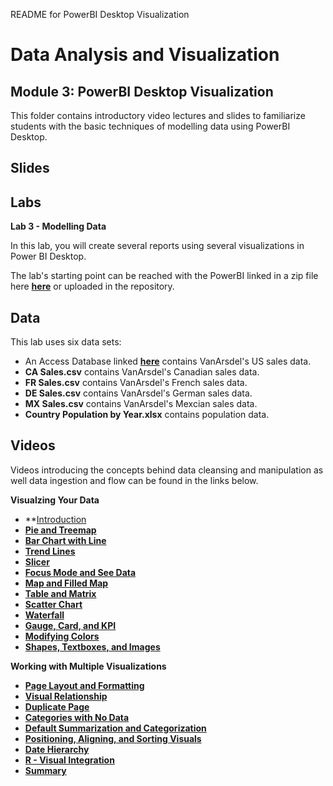README for PowerBI Desktop Visualization 
# Data Analysis and Visualization
## Module 3: PowerBI Desktop Visualization

This folder contains introductory video lectures and slides to familiarize students with the basic techniques of modelling data using PowerBI Desktop.

## Slides  


## Labs

**Lab 3 - Modelling Data** 

In this lab, you will create several reports using several visualizations in Power BI Desktop.


The lab's starting point can be reached with the PowerBI linked in a zip file here **[here](https://github.com/MicrosoftLearning/Analyzing-Visualizing-Data-PowerBI/raw/master/Lab3/Lab%203%20-%20Starting.zip)** or uploaded in the repository.

## Data

This lab uses six data sets:
- An Access Database linked **[here](https://github.com/MicrosoftLearning/Analyzing-Visualizing-Data-PowerBI/raw/master/Lab1/PowerBI%20AccessDB.zip)** contains VanArsdel's US sales data.
- **CA Sales.csv** contains VanArsdel's Canadian sales data.
- **FR Sales.csv** contains VanArsdel's French sales data.
- **DE Sales.csv** contains VanArsdel's German sales data.
- **MX Sales.csv** contains VanArsdel's Mexcian sales data.
- **Country Population by Year.xlsx** contains population data.
## Videos  

Videos introducing the concepts behind data cleansing and manipulation as well data ingestion and flow can be found in the links below. 

**Visualzing Your Data**

- **[Introduction]()
- **[Pie and Treemap](https://youtu.be/PkH27mTODls)**
- **[Bar Chart with Line](https://youtu.be/tJjl3eswVbU)**
- **[Trend Lines](https://youtu.be/Y2r5PkBwmtQ)**
- **[Slicer](https://youtu.be/pri1S_4GqTk)**
- **[Focus Mode and See Data](https://youtu.be/WylGQ6zIY8w)**
- **[Map and Filled Map](https://youtu.be/8fFYsreNfWE)**
- **[Table and Matrix](https://youtu.be/iJRR7fBACBA)**
- **[Scatter Chart](https://youtu.be/xLQ_ZVScI60)**
- **[Waterfall](https://youtu.be/hEImCZT2g60)**
- **[Gauge, Card, and KPI](https://youtu.be/4_DfYnSEPMY)**
- **[Modifying Colors](https://youtu.be/oNME83EAvLw)**
- **[Shapes, Textboxes, and Images](https://youtu.be/ZWV90QMsI64)**

**Working with Multiple Visualizations**

- **[Page Layout and Formatting](https://youtu.be/pMNhORqxO6E)**
- **[Visual Relationship](https://youtu.be/GQrV--EzBTY)**
- **[Duplicate Page](https://youtu.be/infjHJS5DsY)**
- **[Categories with No Data](https://youtu.be/4fhSMPCTfLo)**
- **[Default Summarization and Categorization](https://youtu.be/qZ_EiaOR3k8)**
- **[Positioning, Aligning, and Sorting Visuals](https://youtu.be/Hr7_XuxfI7s)**
- **[Date Hierarchy](https://youtu.be/pVkxbwkrVqk)**
- **[R - Visual Integration](https://youtu.be/pV78e9aYHXk)**
- **[Summary](https://youtu.be/NIs_9LitW_4)**

